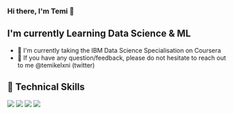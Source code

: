 ### Hi there, I'm Temi 👋

## I'm currently Learning Data Science & ML

- 🌱 I'm currently taking the IBM Data Science Specialisation on Coursera
- 💬 If you have any question/feedback, please do not hesitate to reach out to me @temikelxni (twitter)


## 💼 Technical Skills

![](https://img.shields.io/badge/Code-Python-informational?style=flat&logo=Python&color=26e34f)
![](https://img.shields.io/badge/Code-PostgreSQL-informational?style=flat&logo=PostgreSQL&color=336791)
![](https://img.shields.io/badge/Code-HTML5-informational?style=flat&logo=HTML5&color=E34F26)
![](https://img.shields.io/badge/Style-CSS3-informational?style=flat&logo=CSS3&color=1572B6)
